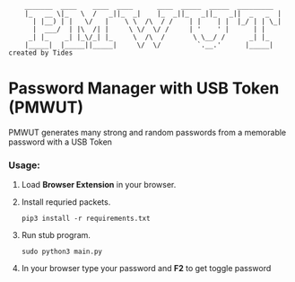         _______  ____    ____  ____      ____  _____  _____  _________  
        |_   __ \|_   \  /   _||_  _|    |_  _||_   _||_   _||  _   _  | 
          | |__) | |   \/   |    \ \  /\  / /    | |    | |  |_/ | | \_| 
          |  ___/  | |\  /| |     \ \/  \/ /     | '    ' |      | |     
         _| |_    _| |_\/_| |_     \  /\  /       \ \__/ /      _| |_    
        |_____|  |_____||_____|     \/  \/         `.__.'      |_____|   created by Tides

# Password Manager with USB Token (PMWUT)


PMWUT generates many strong and random passwords from a memorable password with a USB Token


### Usage:
1. Load **Browser Extension** in your browser.
2. Install requried packets.

       pip3 install -r requirements.txt
3. Run stub program.

       sudo python3 main.py

4. In your browser type your password and **F2** to get toggle password
